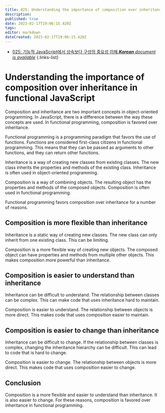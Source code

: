 ```yaml
---
title: 025: Understanding the importance of composition over inheritance in functional JavaScript.
description: 
published: true
date: 2023-02-17T19:06:15.420Z
tags: 
editor: markdown
dateCreated: 2023-02-17T19:06:15.420Z
---
```


- [025: 기능적 JavaScript에서 상속보다 구성의 중요성 이해.***Korean** document is available*](/ko/Knowledge-base/Functional_JavaScript/Learning/025-understanding-the-importance-of-composition-over-inheritance-in-functional-javascript-)
{.links-list}


# Understanding the importance of composition over inheritance in functional JavaScript

Composition and inheritance are two important concepts in object-oriented programming. In JavaScript, there is a difference between the way these concepts are used. In functional programming, composition is favored over inheritance.

Functional programming is a programming paradigm that favors the use of functions. Functions are considered first-class citizens in functional programming. This means that they can be passed as arguments to other functions, and they can return other functions.

Inheritance is a way of creating new classes from existing classes. The new class inherits the properties and methods of the existing class. Inheritance is often used in object-oriented programming.

Composition is a way of combining objects. The resulting object has the properties and methods of the composed objects. Composition is often used in functional programming.

Functional programming favors composition over inheritance for a number of reasons.

## Composition is more flexible than inheritance

Inheritance is a static way of creating new classes. The new class can only inherit from one existing class. This can be limiting.

Composition is a more flexible way of creating new objects. The composed object can have properties and methods from multiple other objects. This makes composition more powerful than inheritance.

## Composition is easier to understand than inheritance

Inheritance can be difficult to understand. The relationship between classes can be complex. This can make code that uses inheritance hard to maintain.

Composition is easier to understand. The relationship between objects is more direct. This makes code that uses composition easier to maintain.

## Composition is easier to change than inheritance

Inheritance can be difficult to change. If the relationship between classes is complex, changing the inheritance hierarchy can be difficult. This can lead to code that is hard to change.

Composition is easier to change. The relationship between objects is more direct. This makes code that uses composition easier to change.

## Conclusion

Composition is a more flexible and easier to understand than inheritance. It is also easier to change. For these reasons, composition is favored over inheritance in functional programming.